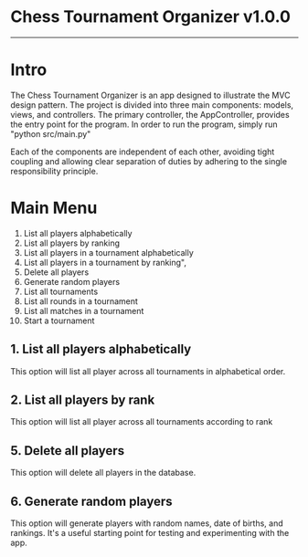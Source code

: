 # Chess Tournament Organizer v1.0.0
***
# Intro
The Chess Tournament Organizer is an app designed to illustrate the MVC design pattern.  The project is divided into three main components: models, views, and controllers.  The primary controller, the AppController, provides the entry point for the program.  In order to run the program, simply run "python src/main.py"

Each of the components are independent of each other, avoiding tight coupling and allowing clear separation of duties by adhering to the single responsibility principle.
# Main Menu 
1. List all players alphabetically
2. List all players by ranking
3. List all players in a tournament alphabetically
4. List all players in a tournament by ranking",
5. Delete all players
6. Generate random players
7. List all tournaments
8. List all rounds in a tournament
9. List all matches in a tournament
10. Start a tournament

## 1. List all players alphabetically

This option will list all player across all tournaments in alphabetical order.
## 2. List all players by rank

This option will list all player across all tournaments according to rank

## 5. Delete all players

This option will delete all players in the database.

## 6. Generate random players

This option will generate players with random names, date of births, and rankings.  It's a useful starting point for testing and experimenting with the app.





